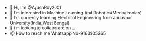 - 👋 Hi, I’m @AyushRoy2001
- 👀 I’m interested in Machine Learning And Robotics(Mechatronics)
- 🌱 I’m currently learning Electrical Engineering from Jadavpur University(India,West Bengal)
- 💞️ I’m looking to collaborate on ...
- 📫 How to reach me Whatsapp No-9163905365

<!---
AyushRoy2001/AyushRoy2001 is a ✨ special ✨ repository because its `README.md` (this file) appears on your GitHub profile.
You can click the Preview link to take a look at your changes.
--->
